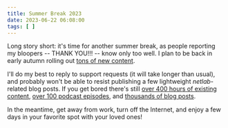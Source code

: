 ```yaml
---
title: Summer Break 2023
date: 2023-06-22 06:08:00
tags: [ ]
---
```

Long story short: it's time for another summer break, as people reporting my bloopers -- THANK YOU!!! -- know only too well. I plan to be back in early autumn rolling out [tons of new content](https://www.ipspace.net/Webinars/Sessions). 

I'll do my best to reply to support requests (it will take longer than usual), and probably won't be able to resist publishing a few lightweight _netlab_-related blog posts. If you get bored there's still [over 400 hours of existing content](https://www.ipspace.net/Subscription/Individual), [over 100 podcast episodes](https://www.ipspace.net/Podcast/Software_Gone_Wild/), and [thousands of blog posts](/).

In the meantime, get away from work, turn off the Internet, and enjoy a few days in your favorite spot with your loved ones!
